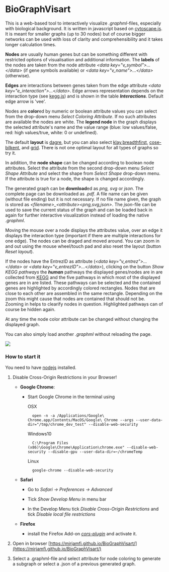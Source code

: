 # BioGraphVisart
This is a web-based tool to interactively visualize *.graphml*-files, especially with biological background. It is written in javascript based on [cytoscape.js](http://js.cytoscape.org). It is meant for smaller graphs (up to 30 nodes) but of course bigger networks can be used with loss of clarity and comprehensibility and it takes longer calculation times.

**Nodes** are usually human genes but can be something different with restricted options of visualisation and additional information.
The **labels** of the nodes are taken from the node attribute *\<data key="v\_symbol"\>...\</data\>* (if gene symbols available) or *\<data key="v\_name"\>...\</data\>* (otherwise).

**Edges** are interactions between genes taken from the edge attribute *\<data key="e_interaction"\>...\</data\>*. Edge arrows representation depends on the interaction type (see [kegg.js](https://www.kegg.jp/kegg/xml/docs/)) and is shown in the table ***Interactions***. Default edge arrow is 'vee'.

Nodes are **color**ed by numeric or boolean attribute values you can select from the drop-down menu *Select Coloring Attribute*. If no such attributes are available the nodes are white. The **legend node** in the graph displays the selected attribute's name and the value range (blue: low values/false, red: high values/true, white: 0 or undefined).

The default **layout** is [dagre](https://github.com/cytoscape/cytoscape.js-dagre), but you can also select [klay](https://github.com/cytoscape/cytoscape.js-klay),[breadthfirst](https://github.com/cytoscape/cytoscape.js/tree/master/documentation/demos/images-breadthfirst-layout), [cose-bilkent](), and [grid](https://github.com/cytoscape/cytoscape.js-cose-bilkent). There is not one optimal layout for all types of graphs so try it.

In addition, the **node shape** can be changed according to boolean node attributes. Select the attribute from the second drop-down menu *Select Shape Attribute* and select the shape from *Select Shape* drop-down menu. If the attribute is true for a node, the shape is changed accordingly.

The generated graph can be **download**ed as *png, svg* or *json*. The complete page can be downloaded as *.pdf*. A file name can be given (without file ending) but it is not necessary. If no file name given, the graph is stored as *\<filename\>\_\<attribute\>\<png,svg,json\>*. The *json*-file can be used to save the current status of the graph and can be loaded back in again for further interactive visualization instead of loading the native *.graphml*.

Moving the mouse over a node displays the attributes value, over an edge it displays the interaction type (important if there are multiple interactions for one edge). The nodes can be draged and moved around. You can zoom in and out using the mouse wheel/touch pad and also reset the layout (button *Reset layout*).

If the nodes have the EntrezID as attribute (*\<data key="v\_entrez"\>...\</data\>* or *\<data key="v\_entrezID"\>...\</data\>*), clicking on the button *Show KEGG pathways* the ***human*** pathways the displayed genes/nodes are in are collected from [KEGG](https://www.genome.jp/kegg/) and the five pathways in which most of the displayed genes are in are listed. These pathways can be selected and the contained genes are highlighted by accordingly colored rectangles. Nodes that are close to each other are assembled in the same rectangle. Depending on the zoom this might cause that nodes are contained that should not be. Zooming in helps to clearify nodes in question. Highlighted pathways can of course be hidden again. 

At any time the node color attribute can be changed without changing the displayed graph. 

You can also simply load another *.graphml* without reloading the page.
 
![](https://github.com/MirjamFi/SubgraphVisualization/blob/master/Example.png)


### How to start it
You need to have [nodejs](nodejs.org) installed.

1. Disable Cross-Origin Restrictions in your Browser!  

	- **Google Chrome**:
		* Start Google Chrome in the terminal using 

	 		OSX 
	 
	 			open -n -a /Applications/Google\ Chrome.app/Contents/MacOS/Google\ Chrome --args --user-data-dir="/tmp/chrome_dev_test" --disable-web-security
	 		Windows10
		
				C:\Program Files (x86)\Google\Chrome\Application\chrome.exe" --disable-web-security --disable-gpu --user-data-dir=~/chromeTemp

			Linux
		
				google-chrome --disable-web-security

	- **Safari**
		* Go to *Safari -> Preferences -> Advanced*

		* Tick *Show Develop Menu* in menu bar

		* In the Develop Menu tick *Disable Cross-Origin Restrictions* and tick *Disable local file restrictions*

	- **Firefox**
		* install the Firefox Add-on [*cors-plugin*](https://addons.mozilla.org/en-US/firefox/addon/cors-plugin/) and activate it.

2. Open in browser [https://mirjamfi.github.io/BioGraphVisart/](https://mirjamfi.github.io/BioGraphVisart/)

3. Select a .graphml-file and select attribute for node coloring to generate a subgraph or select a .json of a previous generated graph.


